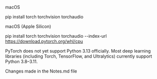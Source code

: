 macOS 

pip install torch torchvision torchaudio

macOS (Apple Silicon)

pip install torch torchvision torchaudio --index-url https://download.pytorch.org/whl/cpu


PyTorch does not yet support Python 3.13 officially. Most deep learning libraries (including Torch, TensorFlow, and Ultralytics) currently support Python 3.8–3.11.

Changes made in the Notes.md file